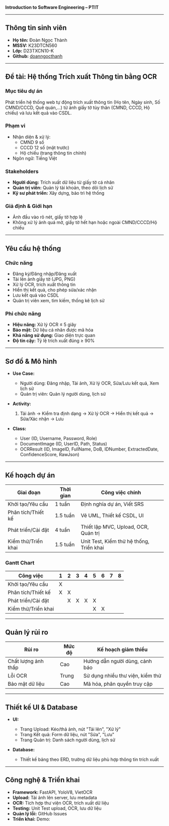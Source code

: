 **Introduction to Software Engineering – PTIT**

---

## Thông tin sinh viên

- **Họ tên:** Đoàn Ngọc Thành  
- **MSSV:** K23DTCN560  
- **Lớp:** D23TXCN10-K  
- **Github:** [doanngocthanh](https://github.com/doanngocthanh)

---

## Đề tài: Hệ thống Trích xuất Thông tin bằng OCR

### Mục tiêu dự án

Phát triển hệ thống web tự động trích xuất thông tin (Họ tên, Ngày sinh, Số CMND/CCCD, Quê quán,...) từ ảnh giấy tờ tùy thân (CMND, CCCD, Hộ chiếu) và lưu kết quả vào CSDL.

### Phạm vi

- Nhận diện & xử lý:  
    - CMND 9 số  
    - CCCD 12 số (mặt trước)  
    - Hộ chiếu (trang thông tin chính)  
- Ngôn ngữ: Tiếng Việt

### Stakeholders

- **Người dùng:** Trích xuất dữ liệu từ giấy tờ cá nhân  
- **Quản trị viên:** Quản lý tài khoản, theo dõi lịch sử  
- **Kỹ sư phát triển:** Xây dựng, bảo trì hệ thống

### Giả định & Giới hạn

- Ảnh đầu vào rõ nét, giấy tờ hợp lệ  
- Không xử lý ảnh quá mờ, giấy tờ hết hạn hoặc ngoài CMND/CCCD/Hộ chiếu

---

## Yêu cầu hệ thống

### Chức năng

- Đăng ký/Đăng nhập/Đăng xuất
- Tải lên ảnh giấy tờ (JPG, PNG)
- Xử lý OCR, trích xuất thông tin
- Hiển thị kết quả, cho phép sửa/xác nhận
- Lưu kết quả vào CSDL
- Quản trị viên xem, tìm kiếm, thống kê lịch sử

### Phi chức năng

- **Hiệu năng:** Xử lý OCR ≤ 5 giây  
- **Bảo mật:** Dữ liệu cá nhân được mã hóa  
- **Khả năng sử dụng:** Giao diện trực quan  
- **Độ tin cậy:** Tỷ lệ trích xuất đúng ≥ 90%

---

## Sơ đồ & Mô hình

- **Use Case:**  
    - Người dùng: Đăng nhập, Tải ảnh, Xử lý OCR, Sửa/Lưu kết quả, Xem lịch sử  
    - Quản trị viên: Quản lý người dùng, lịch sử

- **Activity:**  
    1. Tải ảnh → Kiểm tra định dạng → Xử lý OCR → Hiển thị kết quả → Sửa/Xác nhận → Lưu

- **Class:**  
    - User (ID, Username, Password, Role)  
    - DocumentImage (ID, UserID, Path, Status)  
    - OCRResult (ID, ImageID, FullName, DoB, IDNumber, ExtractedDate, ConfidenceScore, RawJson)

---

## Kế hoạch dự án

| Giai đoạn                | Thời gian   | Công việc chính                                  |
|--------------------------|-------------|--------------------------------------------------|
| Khởi tạo/Yêu cầu         | 1 tuần      | Định nghĩa dự án, Viết SRS                       |
| Phân tích/Thiết kế       | 1.5 tuần    | Vẽ UML, Thiết kế CSDL, UI                        |
| Phát triển/Cài đặt       | 4 tuần      | Thiết lập MVC, Upload, OCR, Quản trị              |
| Kiểm thử/Triển khai      | 1.5 tuần    | Unit Test, Kiểm thử hệ thống, Triển khai          |

### Gantt Chart

| Công việc                | 1 | 2 | 3 | 4 | 5 | 6 | 7 | 8 |
|-------------------------|---|---|---|---|---|---|---|---|
| Khởi tạo/Yêu cầu        | X |   |   |   |   |   |   |   |
| Phân tích/Thiết kế      | X | X |   |   |   |   |   |   |
| Phát triển/Cài đặt      |   | X | X | X | X |   |   |   |
| Kiểm thử/Triển khai     |   |   |   |   | X | X |   |   |

---

## Quản lý rủi ro

| Rủi ro                | Mức độ | Kế hoạch giảm thiểu           |
|-----------------------|--------|-------------------------------|
| Chất lượng ảnh thấp   | Cao    | Hướng dẫn người dùng, cảnh báo|
| Lỗi OCR               | Trung  | Sử dụng nhiều thư viện, kiểm thử|
| Bảo mật dữ liệu       | Cao    | Mã hóa, phân quyền truy cập   |

---

## Thiết kế UI & Database

- **UI:**  
    - Trang Upload: Kéo/thả ảnh, nút "Tải lên", "Xử lý"
    - Trang Kết quả: Form dữ liệu, nút "Sửa", "Lưu"
    - Trang Quản trị: Danh sách người dùng, lịch sử

- **Database:**  
    - Thiết kế bảng theo ERD, trường dữ liệu phù hợp thông tin trích xuất

---

## Công nghệ & Triển khai

- **Framework:** FastAPI, YoloV8, VietOCR
- **Upload:** Tải ảnh lên server, lưu metadata
- **OCR:** Tích hợp thư viện OCR, trích xuất dữ liệu
- **Testing:** Unit Test upload, OCR, lưu dữ liệu
- **Quản lý lỗi:** GitHub Issues
- **Triển khai:** Demo: 

